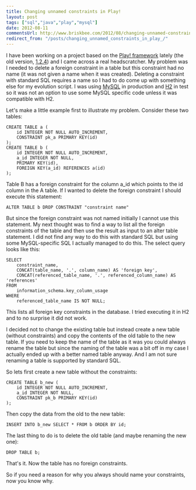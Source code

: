 ```yaml
---
title: Changing unnamed constraints in Play!
layout: post
tags: ["sql","java","play","mysql"]
date: 2012-08-11
commentsUrl: http://www.briskbee.com/2012/08/changing-unnamed-constraints-in-play.html#comment-form
redirect_from: "/posts/changing_unnamed_constraints_in_play_/"
---
```


I have been working on a project based on the [Play! framework](http://www.playframework.org/) lately (the old version, [1.2.4](http://www.playframework.org/documentation/1.2.4/home)) and I came across a real headscratcher. My problem was I needed to delete a foreign constraint in a table but this constraint had no name (it was not given a name when it was created). Deleting a constraint with standard SQL requires a name so I had to do come up with something else for my evolution script. I was using [MySQL](http://www.mysql.com/) in production and [H2](http://www.h2database.com/) in test so it was not an option to use some MySQL specific code unless it was compatible with H2.

Let's make a little example first to illustrate my problem. Consider these two tables:

```
CREATE TABLE a (
    id INTEGER NOT NULL AUTO_INCREMENT,
    CONSTRAINT pk_a PRIMARY KEY(id)
);
CREATE TABLE b (
    id INTEGER NOT NULL AUTO_INCREMENT,
    a_id INTEGER NOT NULL,
    PRIMARY KEY(id),
    FOREIGN KEY(a_id) REFERENCES a(id)
);
```

Table B has a foreign constraint for the column a_id which points to the id column in the A table. If I wanted to delete the foreign constraint I should execute this statement:

```
ALTER TABLE b DROP CONSTRAINT "constraint name"
```

But since the foreign constraint was not named initially I cannot use this statement. My next thought was to find a way to list all the foreign constraints of the table and then use the result as input to an alter table statement. I did not find any way to do this with standard SQL but using some MySQL-specific SQL I actually managed to do this. The select query looks like this:

```
SELECT
    constraint_name,
    CONCAT(table_name, '.', column_name) AS 'foreign key',
    CONCAT(referenced_table_name, '.', referenced_column_name) AS 'references'
FROM
    information_schema.key_column_usage
WHERE
    referenced_table_name IS NOT NULL;
```

This lists all foreign key constraints in the database. I tried executing it in H2 and to no surprise it did not work.

I decided not to change the existing table but instead create a new table (without constraints) and copy the contents of the old table to the new table. If you need to keep the name of the table as it was you could always rename the table but since the naming of the table was a bit off in my case I actually ended up with a better named table anyway. And I am not sure renaming a table is supported by standard SQL.

So lets first create a new table without the constraints:

```
CREATE TABLE b_new (
    id INTEGER NOT NULL AUTO_INCREMENT,
    a_id INTEGER NOT NULL,
    CONSTRAINT pk_b PRIMARY KEY(id)
);
```
Then copy the data from the old to the new table:

```
INSERT INTO b_new SELECT * FROM b ORDER BY id;
```
The last thing to do is to delete the old table (and maybe renaming the new one):

```
DROP TABLE b;
```

That's it. Now the table has no foreign constraints.

So if you need a reason for why you always should name your constraints, now you know why.
